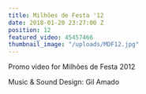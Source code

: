 ```yaml
---
title: Milhões de Festa '12
date: 2018-01-20 23:27:00 Z
position: 12
featured_video: 45457466
thumbnail_image: "/uploads/MDF12.jpg"
---
```


Promo video for Milhões de Festa 2012

Music & Sound Design: Gil Amado